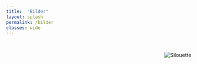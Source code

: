 ```yaml
---
title:  "Bilder"
layout: splash
permalink: /bilder
classes: wide
---
```

<img src="https://github.com/fridaysforfuture-landau-pfalz/fridaysforfuture-landau-pfalz.github.io/blob/main/assets/Aktionen/Pubquiz%20Cosmo%2008.12.22/Z%C3%BCge.png?raw=true" alt="Silouette" style="float:right;" hspace=0 vspace=30 > <br>

<p></p>
